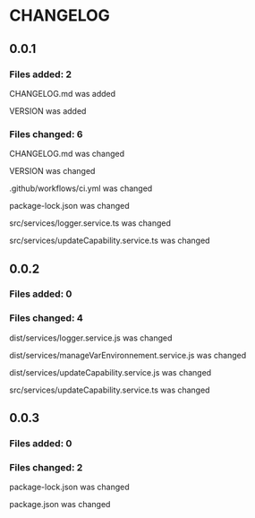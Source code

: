 # CHANGELOG

## 0.0.1
### Files added: 2

CHANGELOG.md was added

VERSION was added

### Files changed: 6

CHANGELOG.md was changed

VERSION was changed

.github/workflows/ci.yml was changed

package-lock.json was changed

src/services/logger.service.ts was changed

src/services/updateCapability.service.ts was changed


## 0.0.2
### Files added: 0

### Files changed: 4

dist/services/logger.service.js was changed

dist/services/manageVarEnvironnement.service.js was changed

dist/services/updateCapability.service.js was changed

src/services/updateCapability.service.ts was changed


## 0.0.3
### Files added: 0

### Files changed: 2

package-lock.json was changed

package.json was changed


